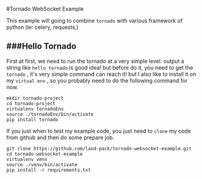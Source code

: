 #Tornado WebSocket Example

This example will going to combine `tornado` with various framework of python (ie: celery, requests,)

###Hello Tornado
-----------------
First at first, we need to run the tornado at a very simple level. output a string like `hello tornado` is good idea! but before do it, you need to get the `tornado` , it's very simple command can reach it! but I also like to install it on my `virtual env` , so you probably need to do the following command for now.

```
mkdir tornado-project
cd tornado-project
virtualenv tornadoEnv
source ./tornadoEnv/bin/activate
pip install tornado
```
If you just when to test my example code, you just need to `clone` my code from github and then do some prepare job.

```
git clone https://github.com/land-pack/tornado-websocket-example.git
cd tornado-websocket-example
virtualenv venv
source ./venv/bin/activate
pip install -r requirements.txt
```
